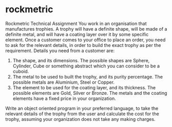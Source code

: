 # rockmetric
Rockmetric Technical Assignment
You work in an organisation that manufactures trophies. A trophy will have a definite shape, will be made of a definite metal, and will have a coating layer over it by some specific element. Once a customer comes to your office to place an order, you need to ask for the relevant details, in order to build the exact trophy as per the requirement.
Details you need from a customer are:
1. The shape, and its dimensions. The possible shapes are Sphere, Cylinder, Cube or something abstract which you can consider to be a cuboid.
2. The metal to be used to built the trophy, and its purity percentage. The possible metals are Aluminium, Steel or Copper.
3. The element to be used for the coating layer, and its thickness. The possible elements are Gold, Silver or Bronze.
The metals and the coating elements have a fixed price in your organization.

Write an object oriented program in your preferred language, to take the relevant details of the trophy from the user and calculate the cost for the trophy, assuming your organization does not take any making charges.

